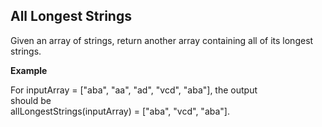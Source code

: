 
<h2>All Longest Strings</h2>
<p>Given an array of strings, return another array containing all of its longest strings.</p>
<strong>Example</strong>

For inputArray = ["aba", "aa", "ad", "vcd", "aba"], the output <br>
should be <br>
allLongestStrings(inputArray) = ["aba", "vcd", "aba"].